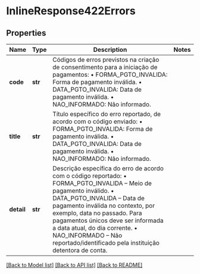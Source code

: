 # InlineResponse422Errors

## Properties
Name | Type | Description | Notes
------------ | ------------- | ------------- | -------------
**code** | **str** | Códigos de erros previstos na criação de consentimento para a iniciação de pagamentos:   • FORMA_PGTO_INVALIDA: Forma de pagamento inválida.   • DATA_PGTO_INVALIDA: Data de pagamento inválida.   • NAO_INFORMADO: Não informado.    | 
**title** | **str** | Título específico do erro reportado, de acordo com o código enviado:   • FORMA_PGTO_INVALIDA: Forma de pagamento inválida.   • DATA_PGTO_INVALIDA: Data de pagamento inválida.   • NAO_INFORMADO: Não informado.      | 
**detail** | **str** | Descrição específica do erro de acordo com o código reportado:   • FORMA_PGTO_INVALIDA – Meio de pagamento inválido.   • DATA_PGTO_INVALIDA – Data de pagamento inválida no contexto, por exemplo, data no passado. Para pagamentos únicos deve ser informada a data atual, do dia corrente.   • NAO_INFORMADO – Não reportado/identificado pela instituição detentora de conta.    | 

[[Back to Model list]](../README.md#documentation-for-models) [[Back to API list]](../README.md#documentation-for-api-endpoints) [[Back to README]](../README.md)

